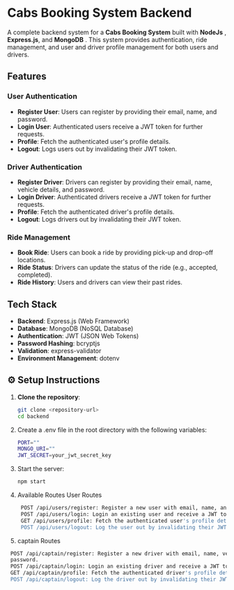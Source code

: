 # Cabs Booking System Backend

A complete backend system for a **Cabs Booking System** built with  **NodeJs** , **Express.js**, and **MongoDB** . This system provides authentication, ride management, and user and driver profile management for both users and drivers.

## Features

### User Authentication
- **Register User**: Users can register by providing their email, name, and password.
- **Login User**: Authenticated users receive a JWT token for further requests.
- **Profile**: Fetch the authenticated user's profile details.
- **Logout**: Logs users out by invalidating their JWT token.

### Driver Authentication
- **Register Driver**: Drivers can register by providing their email, name, vehicle details, and password.
- **Login Driver**: Authenticated drivers receive a JWT token for further requests.
- **Profile**: Fetch the authenticated driver's profile details.
- **Logout**: Logs drivers out by invalidating their JWT token.

### Ride Management
- **Book Ride**: Users can book a ride by providing pick-up and drop-off locations.
- **Ride Status**: Drivers can update the status of the ride (e.g., accepted, completed).
- **Ride History**: Users and drivers can view their past rides.

## Tech Stack

- **Backend**: Express.js (Web Framework)
- **Database**: MongoDB (NoSQL Database)
- **Authentication**: JWT (JSON Web Tokens)
- **Password Hashing**: bcryptjs
- **Validation**: express-validator
- **Environment Management**: dotenv


## ⚙️ Setup Instructions

1. **Clone the repository**:
   ```bash
   git clone <repository-url>
   cd backend

2. Create a .env file in the root directory with the following variables:
   ```bash
   PORT=""
   MONGO_URI=""
   JWT_SECRET=your_jwt_secret_key

3. Start the server:
   ```bash
   npm start

4. Available Routes
   User Routes
   ```bash
    POST /api/users/register: Register a new user with email, name, and password.
    POST /api/users/login: Login an existing user and receive a JWT token.
    GET /api/users/profile: Fetch the authenticated user's profile details.
    POST /api/users/logout: Log the user out by invalidating their JWT token
   
5.  captain Routes
   ```bash
    POST /api/captain/register: Register a new driver with email, name, vehicle details, and 
    password.
    POST /api/captain/login: Login an existing driver and receive a JWT token.
    GET /api/captain/profile: Fetch the authenticated driver's profile details.
    POST /api/captain/logout: Log the driver out by invalidating their JWT token


